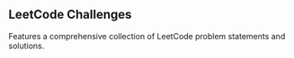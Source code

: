 ## LeetCode Challenges
Features a comprehensive collection of LeetCode problem statements and solutions.
